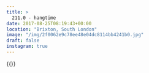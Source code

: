 ```yaml
---
title: >
  211.0 - hangtime
date: 2017-08-25T08:19:43+00:00
location: "Brixton, South London"
image: "/img/2f0062e9c78ee48e04dc8114bb4241b0.jpg"
draft: false
instagram: true
---
```


{{<photo src="/img/2f0062e9c78ee48e04dc8114bb4241b0.jpg">}}
